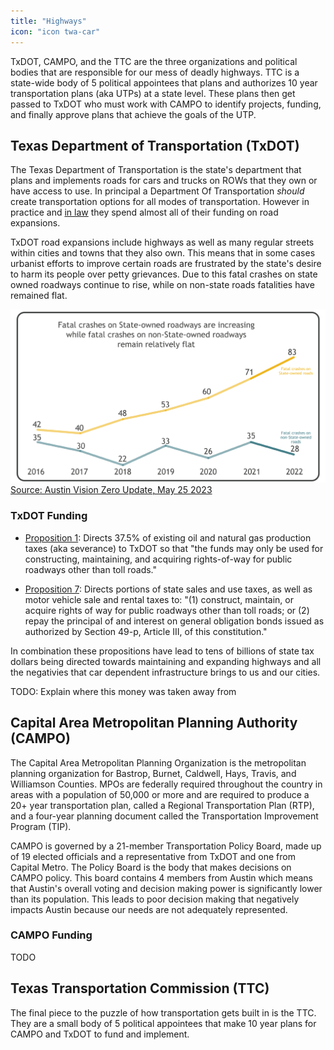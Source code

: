 ```yaml
---
title: "Highways"
icon: "icon twa-car"
---
```

TxDOT, CAMPO, and the TTC are the three organizations and political bodies that are responsible for our mess of deadly highways. TTC is a state-wide body of 5 political appointees that plans and authorizes 10 year transportation plans (aka UTPs) at a state level. These plans then get passed to TxDOT who must work with CAMPO to identify projects, funding, and finally approve plans that achieve the goals of the UTP.
<!--more-->

## Texas Department of Transportation (TxDOT)

The Texas Department of Transportation is the state's department that plans and implements roads for cars and trucks on ROWs that they own or have access to use. In principal a Department Of Transportation _should_ create transportation options for all modes of transportation. However in practice and [in law]() they spend almost all of their funding on road expansions.

TxDOT road expansions include highways as well as many regular streets within cities and towns that they also own. This means that in some cases urbanist efforts to improve certain roads are frustrated by the state's desire to harm its people over petty grievances. Due to this fatal crashes on state owned roadways continue to rise, while on non-state roads fatalities have remained flat.

![Chart showing a significant increase in fatalities on State owned roads over time](/media/txdot_fatalities_increasing.png)
[Source: Austin Vision Zero Update, May 25 2023](https://www.austintexas.gov/sites/default/files/files/ATD%20PIO/Vision%20Zero/Vision%20Zero%20Update%2005.25.23.pdf)

### TxDOT Funding

- [Proposition 1](https://statutes.capitol.texas.gov/Docs/CN/htm/CN.3/CN.3.49-g.v2.htm): Directs 37.5% of existing oil and natural gas production taxes (aka severance) to TxDOT so that "the funds may only be used for constructing, maintaining, and acquiring rights-of-way for public roadways other than toll roads."

- [Proposition 7](https://statutes.capitol.texas.gov/Docs/CN/htm/CN.8/CN.8.7-c.htm): Directs portions of state sales and use taxes, as well as motor vehicle sale and rental taxes to: "(1) construct, maintain, or acquire rights of way for public roadways other than toll roads; or (2) repay the principal of and interest on general obligation bonds issued as authorized by Section 49-p, Article III, of this constitution."

In combination these propositions have lead to tens of billions of state tax dollars being directed towards maintaining and expanding highways and all the negativies that car dependent infrastructure brings to us and our cities.

TODO: Explain where this money was taken away from

## Capital Area Metropolitan Planning Authority (CAMPO)

The Capital Area Metropolitan Planning Organization is the metropolitan planning organization for Bastrop, Burnet, Caldwell, Hays, Travis, and Williamson Counties. MPOs are federally required throughout the country in areas with a population of 50,000 or more and are required to produce a 20+ year transportation plan, called a Regional Transportation Plan (RTP), and a four-year planning document called the Transportation Improvement Program (TIP).

CAMPO is governed by a 21-member Transportation Policy Board, made up of 19 elected officials and a representative from TxDOT and one from Capital Metro. The Policy Board is the body that makes decisions on CAMPO policy. This board contains 4 members from Austin which means that Austin's overall voting and decision making power is significantly lower than its population. This leads to poor decision making that negatively impacts Austin because our needs are not adequately represented.

### CAMPO Funding

TODO

## Texas Transportation Commission (TTC)

The final piece to the puzzle of how transportation gets built in is the TTC. They are a small body of 5 political appointees that make 10 year plans for CAMPO and TxDOT to fund and implement.
